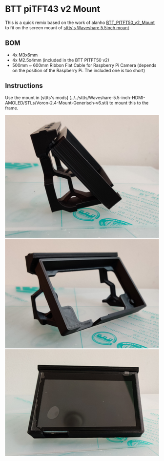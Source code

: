 # BTT piTFT43 v2 Mount

This is a quick remix based on the work of alanho [BTT_PITFT50_v2_Mount](../../alanho/BTT_PITFT50_v2_Mount) 
to fit on the screen mount of [sttts's Waveshare 5.5inch mount](../../sttts/Waveshare-5.5-inch-HDMI-AMOLED)

## BOM
- 4x M3x6mm
- 4x M2.5x4mm (included in the BTT PITFT50 v2)
- 500mm ~ 600mm Ribbon Flat Cable for Raspberry Pi Camera (depends on the position of the Raspberry Pi. The included one is too short)

## Instructions
Use the mount in [sttts's mods] (../../sttts/Waveshare-5.5-inch-HDMI-AMOLED/STLs/Voron-2.4-Mount-Generisch-v6.stl) to mount this to the frame.

![Mount side view](Pictures/1.jpg)
![Mount front view](Pictures/2.jpg)
![Display](Pictures/3.jpg)
